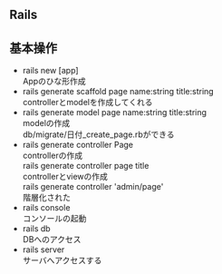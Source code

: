 Rails
---

基本操作
---

* rails new [app]  
   Appのひな形作成  
* rails generate scaffold page name:string title:string  
   controllerとmodelを作成してくれる  
* rails generate model page name:string title:string  
   modelの作成  
   db/migrate/日付_create_page.rbができる  
* rails generate controller Page  
   controllerの作成  
   rails generate controller page title  
   controllerとviewの作成  
   rails generate controller 'admin/page'  
   階層化された  
* rails console  
   コンソールの起動  
* rails db  
   DBへのアクセス  
* rails server  
   サーバへアクセスする  
